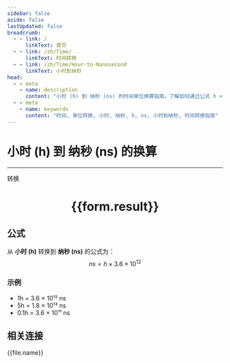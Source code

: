 ```yaml
---
sidebar: false
aside: false
lastUpdated: false
breadcrumb:
  - - link: /
      linkText: 首页
  - - link: /zh/Time/
      linkText: 时间转换
  - - link: /zh/Time/Hour-to-Nanosecond
      linkText: 小时到纳秒
head:
  - - meta
    - name: description
      content: "小时 (h) 到 纳秒 (ns) 的时间单位换算指南。了解如何通过公式 h × 3.6 × 10¹² 转换为纳秒。"
  - - meta
    - name: keywords
      content: "时间, 单位转换, 小时, 纳秒, h, ns, 小时到纳秒, 时间转换指南"
---
```

# 小时 (h) 到 纳秒 (ns) 的换算

---
<script setup>
import { onMounted, reactive, inject, ref } from 'vue'
import { NButton,NForm ,NFormItem,NInput,NInputNumber,NSelect,NCard,useMessage,NGrid ,NGi  } from 'naive-ui'
import { defineClientComponent } from 'vitepress'
import { Time } from '../../files';

const convert = inject('convert')

const form = reactive({
  number: null,
  result: '',
})

const convertHandler = () => {
  if (form.number !== null && !isNaN(form.number)) {
    const convertedValue = parseFloat(form.number) * 3600000000000
    form.result = `${form.number}h = ${convertedValue.toFixed(0)}ns`
  } else {
    form.result = '请输入有效的数值。'
  }
}
</script>

<n-form size="large" :model="form">
  <n-form-item label="小时 (h)">
    <n-input-number v-model:value="form.number" placeholder="输入小时" style="width: 100%" />
  </n-form-item>
  <n-form-item>
    <n-button type="primary" @click="convertHandler" block>转换</n-button>
  </n-form-item>
</n-form>

<n-card  embedded :bordered="false" hoverable>
  <div  style="text-align:center">
    <h1>{{form.result}}</h1>
  </div>
</n-card>

## 公式

从 **小时 (h)** 转换到 **纳秒 (ns)** 的公式为：
$$ ns = h \times 3.6 \times 10^{12} $$

### 示例
- 1h = 3.6 × 10¹² ns
- 5h = 1.8 × 10¹³ ns
- 0.1h = 3.6 × 10¹¹ ns
## 相关连接
<n-grid x-gap="12" :cols="4">
  <n-gi v-for="(file, index) in Time" :key="index">
    <n-button
      text
      tag="a"
      :href="file.path"
      type="primary"
    >
      {{file.name}}
    </n-button>
  </n-gi>
</n-grid>